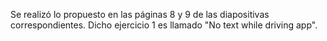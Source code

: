 Se realizó lo propuesto en las páginas 8 y 9 de las diapositivas correspondientes.
Dicho ejercicio 1 es llamado "No text while driving app".
